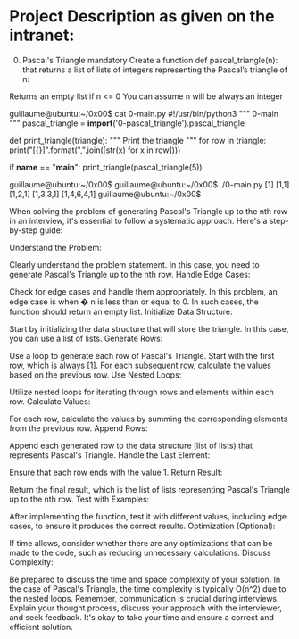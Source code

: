 # Project Description as given on the intranet:

0. Pascal's Triangle
mandatory
Create a function def pascal_triangle(n): that returns a list of lists of integers representing the Pascal’s triangle of n:

Returns an empty list if n <= 0
You can assume n will be always an integer

guillaume@ubuntu:~/0x00$ cat 0-main.py
#!/usr/bin/python3
"""
0-main
"""
pascal_triangle = __import__('0-pascal_triangle').pascal_triangle

def print_triangle(triangle):
    """
    Print the triangle
    """
    for row in triangle:
        print("[{}]".format(",".join([str(x) for x in row])))


if __name__ == "__main__":
    print_triangle(pascal_triangle(5))

guillaume@ubuntu:~/0x00$ 
guillaume@ubuntu:~/0x00$ ./0-main.py
[1]
[1,1]
[1,2,1]
[1,3,3,1]
[1,4,6,4,1]
guillaume@ubuntu:~/0x00$


When solving the problem of generating Pascal's Triangle up to the nth row in an interview, it's essential to follow a systematic approach. Here's a step-by-step guide:

Understand the Problem:

Clearly understand the problem statement. In this case, you need to generate Pascal's Triangle up to the nth row.
Handle Edge Cases:

Check for edge cases and handle them appropriately. In this problem, an edge case is when 
�
n is less than or equal to 0. In such cases, the function should return an empty list.
Initialize Data Structure:

Start by initializing the data structure that will store the triangle. In this case, you can use a list of lists.
Generate Rows:

Use a loop to generate each row of Pascal's Triangle.
Start with the first row, which is always [1].
For each subsequent row, calculate the values based on the previous row.
Use Nested Loops:

Utilize nested loops for iterating through rows and elements within each row.
Calculate Values:

For each row, calculate the values by summing the corresponding elements from the previous row.
Append Rows:

Append each generated row to the data structure (list of lists) that represents Pascal's Triangle.
Handle the Last Element:

Ensure that each row ends with the value 1.
Return Result:

Return the final result, which is the list of lists representing Pascal's Triangle up to the nth row.
Test with Examples:

After implementing the function, test it with different values, including edge cases, to ensure it produces the correct results.
Optimization (Optional):

If time allows, consider whether there are any optimizations that can be made to the code, such as reducing unnecessary calculations.
Discuss Complexity:

Be prepared to discuss the time and space complexity of your solution. In the case of Pascal's Triangle, the time complexity is typically O(n^2) due to the nested loops.
Remember, communication is crucial during interviews. Explain your thought process, discuss your approach with the interviewer, and seek feedback. It's okay to take your time and ensure a correct and efficient solution. 
